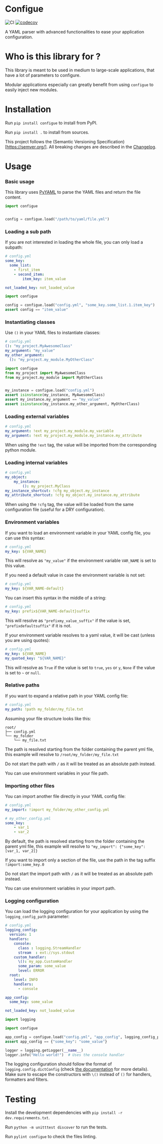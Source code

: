 Configue
========

![CI](https://github.com/illuin-tech/configue/workflows/CI/badge.svg)
[![codecov](https://codecov.io/gh/illuin-tech/configue/branch/master/graph/badge.svg)](https://codecov.io/gh/illuin-tech/configue)

A YAML parser with advanced functionalities to ease your application configuration.

# Who is this library for ?
This library is meant to be used in medium to large-scale applications, that have a lot of parameters to configure. 

Modular applications especially can greatly benefit from using `configue` to easily inject new modules.

# Installation

Run `pip install configue` to install from PyPI.

Run `pip install .` to install from sources.

This project follows the (Semantic Versioning Specification)[https://semver.org/].
All breaking changes are described in the [Changelog](CHANGELOG.md). 

# Usage

### Basic usage
This library uses [PyYAML](https://github.com/yaml/pyyaml) to parse the YAML files and return the file content.

```python
import configue


config = configue.load("/path/to/yaml/file.yml")
```


### Loading a sub path
If you are not interested in loading the whole file, you can only load a subpath:
```yaml
# config.yml
some_key:
  some_list:
    - first_item
    - second_item:
        item_key: item_value

not_loaded_key: not_loaded_value
```

```python
import configue

config = configue.load("config.yml", "some_key.some_list.1.item_key")
assert config == "item_value"
```

### Instantiating classes

Use `()` in your YAML files to instantiate classes:
```yaml
# config.yml
(): "my_project.MyAwesomeClass"
my_argument: "my_value"
my_other_argument:
  (): "my_project.my_module.MyOtherClass"
```

```python
import configue
from my_project import MyAwesomeClass
from my_project.my_module import MyOtherClass


my_instance = configue.load("config.yml")
assert isinstance(my_instance, MyAwesomeClass)
assert my_instance.my_argument == "my_value"
assert isinstance(my_instance.my_other_argument, MyOtherClass)
```


### Loading external variables

```yaml
# config.yml
my_argument: !ext my_project.my_module.my_variable
my_argument: !ext my_project.my_module.my_instance.my_attribute
```

When using the `!ext` tag, the value will be imported from the corresponding python module.


### Loading internal variables

```yaml
# config.yml
my_object:
    my_instance:
        (): my_project.MyClass
my_instance_shortcut: !cfg my_object.my_instance
my_attribute_shortcut: !cfg my_object.my_instance.my_attribute
```

When using the `!cfg` tag, the value will be loaded from the same configuration file (useful for a DRY configuration).

### Environment variables

If you want to load an environment variable in your YAML config file, you can use this syntax:
```yaml
# config.yml
my_key: ${VAR_NAME}
```
This will resolve as `"my_value"` if the environment variable `VAR_NAME` is set to this value.

If you need a default value in case the environment variable is not set:
```yaml
# config.yml
my_key: ${VAR_NAME-default}
```

You can insert this syntax in the middle of a string:
```yaml
# config.yml
my_key: prefix${VAR_NAME-default}suffix
```
This will resolve as `"prefixmy_value_suffix"` if the value is set, `"prefixdefaultsuffix"` if it is not.

If your environment variable resolves to a yaml value, it will be cast (unless you are using quotes):
```yaml
# config.yml
my_key: ${VAR_NAME}
my_quoted_key: "${VAR_NAME}"
```
This will resolve as `True` if the value is set to `true`, `yes` or `y`, `None` if the value is set to `~` or `null`.


### Relative paths

If you want to expand a relative path in your YAML config file:

````yaml
# config.yml
my_path: !path my_folder/my_file.txt  
````
Assuming your file structure looks like this:
```
root/
├── config.yml
└── my_folder
    └── my_file.txt
```

The path is resolved starting from the folder containing the parent yml file, this example will resolve to
`/root/my_folder/my_file.txt`

Do not start the path with `/` as it will be treated as an absolute path instead.

You can use environment variables in your file path.

### Importing other files

You can import another file directly in your YAML config file:

````yaml
# config.yml
my_import: !import my_folder/my_other_config.yml
````

```yaml
# my_other_config.yml
some_key:
    - var_1
    - var_2
```

By default, the path is resolved starting from the folder containing the parent yml file, this example will resolve to
`"my_import": {"some_key": [var_1, var_2]}`

If you want to import only a section of the file, use the path in the tag suffix `!import:some_key.0`

Do not start the import path with `/` as it will be treated as an absolute path instead.

You can use environment variables in your import path.

### Logging configuration

You can load the logging configuration for your application by using the `logging_config_path` parameter:
```yaml
# config.yml
logging_config:
  version: 1
  handlers:
    console:
      class : logging.StreamHandler
      stream  : ext://sys.stdout
    custom_handler:
      \(): my_app.CustomHandler
      some_param: some_value
      level: ERROR
  root:
    level: INFO
    handlers:
      - console

app_config:
  some_key: some_value

not_loaded_key: not_loaded_value
```

```python
import logging

import configue

app_config = configue.load("config.yml", "app_config", logging_config_path="logging_config")
assert app_config == {"some_key": "some_value"}

logger = logging.getLogger(__name__)
logger.info("Hello world!")  # Uses the console handler
```

The logging configuration should follow the format of `logging.config.dictConfig`
(check [the documentation](https://docs.python.org/3/library/logging.config.html#logging-config-dictschema) for more
details).
Make sure to escape the constructors with `\()` instead of `()` for handlers, formatters and filters.


# Testing

Install the development dependencies with `pip install -r dev.requirements.txt`.

Run `python -m unitttest discover` to run the tests.

Run `pylint configue` to check the files linting.
